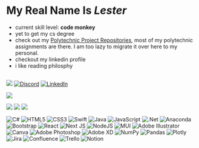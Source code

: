  # My Real Name Is _Lester_
 - current skill level: **code monkey**
 - yet to get my cs degree
 - check out my [Polytechnic Project Repositories](https://github.com/s10208233), most of my polytechnic assignments are there. I am too lazy to migrate it over here to my personal.
 - checkout my linkedin profile
 - i like reading philosphy

##
[![](https://visitcount.itsvg.in/api?id=leicester70&icon=5&color=9)](https://visitcount.itsvg.in)
[![Discord](https://img.shields.io/badge/Discord-%237289DA.svg?logo=discord&logoColor=white)](https://discord.gg/https://discord.gg/PQzZx74yK5) [![LinkedIn](https://img.shields.io/badge/LinkedIn-%230077B5.svg?logo=linkedin&logoColor=white)](https://linkedin.com/in/lester-cheong-a29a4a209)

![](https://quotes-github-readme.vercel.app/api?type=vertical&theme=tokyonight)

 ![](https://github-readme-streak-stats.herokuapp.com/?user=leicester70&theme=dark&hide_border=true) 
 ![](https://github-readme-stats.vercel.app/api?username=leicester70&theme=dark&hide_border=true&include_all_commits=false&count_private=false)
![](https://github-readme-stats.vercel.app/api/top-langs/?username=leicester70&theme=dark&hide_border=true&include_all_commits=false&count_private=false&layout=compact) 

![C#](https://img.shields.io/badge/c%23-%23239120.svg?style=for-the-badge&logo=c-sharp&logoColor=white) ![HTML5](https://img.shields.io/badge/html5-%23E34F26.svg?style=for-the-badge&logo=html5&logoColor=white) ![CSS3](https://img.shields.io/badge/css3-%231572B6.svg?style=for-the-badge&logo=css3&logoColor=white) ![Swift](https://img.shields.io/badge/swift-F54A2A?style=for-the-badge&logo=swift&logoColor=white) ![Java](https://img.shields.io/badge/java-%23ED8B00.svg?style=for-the-badge&logo=java&logoColor=white) ![JavaScript](https://img.shields.io/badge/javascript-%23323330.svg?style=for-the-badge&logo=javascript&logoColor=%23F7DF1E) ![.Net](https://img.shields.io/badge/.NET-5C2D91?style=for-the-badge&logo=.net&logoColor=white) ![Anaconda](https://img.shields.io/badge/Anaconda-%2344A833.svg?style=for-the-badge&logo=anaconda&logoColor=white) ![Bootstrap](https://img.shields.io/badge/bootstrap-%23563D7C.svg?style=for-the-badge&logo=bootstrap&logoColor=white) ![React](https://img.shields.io/badge/react-%2320232a.svg?style=for-the-badge&logo=react&logoColor=%2361DAFB) ![Next JS](https://img.shields.io/badge/Next-black?style=for-the-badge&logo=next.js&logoColor=white) ![NodeJS](https://img.shields.io/badge/node.js-6DA55F?style=for-the-badge&logo=node.js&logoColor=white) ![MUI](https://img.shields.io/badge/MUI-%230081CB.svg?style=for-the-badge&logo=material-ui&logoColor=white) ![Adobe Illustrator](https://img.shields.io/badge/adobeillustrator-%23FF9A00.svg?style=for-the-badge&logo=adobeillustrator&logoColor=white) ![Canva](https://img.shields.io/badge/Canva-%2300C4CC.svg?style=for-the-badge&logo=Canva&logoColor=white) ![Adobe Photoshop](https://img.shields.io/badge/adobephotoshop-%2331A8FF.svg?style=for-the-badge&logo=adobephotoshop&logoColor=white) ![Adobe XD](https://img.shields.io/badge/Adobe%20XD-470137?style=for-the-badge&logo=Adobe%20XD&logoColor=#FF61F6) ![NumPy](https://img.shields.io/badge/numpy-%23013243.svg?style=for-the-badge&logo=numpy&logoColor=white) ![Pandas](https://img.shields.io/badge/pandas-%23150458.svg?style=for-the-badge&logo=pandas&logoColor=white) ![Plotly](https://img.shields.io/badge/Plotly-%233F4F75.svg?style=for-the-badge&logo=plotly&logoColor=white) ![Jira](https://img.shields.io/badge/jira-%230A0FFF.svg?style=for-the-badge&logo=jira&logoColor=white) ![Confluence](https://img.shields.io/badge/confluence-%23172BF4.svg?style=for-the-badge&logo=confluence&logoColor=white) ![Trello](https://img.shields.io/badge/Trello-%23026AA7.svg?style=for-the-badge&logo=Trello&logoColor=white) ![Notion](https://img.shields.io/badge/Notion-%23000000.svg?style=for-the-badge&logo=notion&logoColor=white)




<!--
Proudly created with GPRM ( https://gprm.itsvg.in )
I did absoutely nothing
-->
